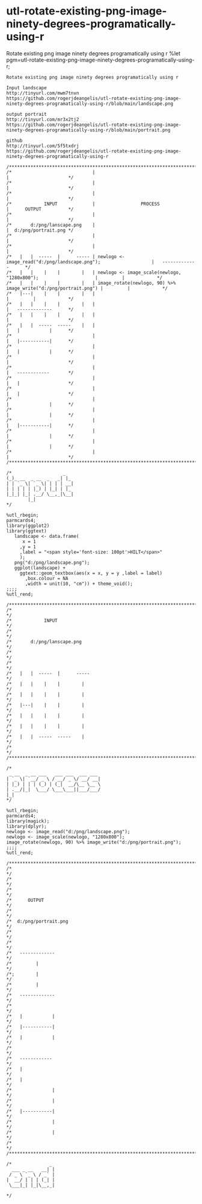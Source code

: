 # utl-rotate-existing-png-image-ninety-degrees-programatically-using-r
Rotate existing png image ninety degrees programatically using r
    %let pgm=utl-rotate-existing-png-image-ninety-degrees-programatically-using-r;

    Rotate existing png image ninety degrees programatically using r

    Input landscape
    http://tinyurl.com/mwm7tnvn
    https://github.com/rogerjdeangelis/utl-rotate-existing-png-image-ninety-degrees-programatically-using-r/blob/main/landscape.png

    output portrait
    http://tinyurl.com/mr3x2tj2
    https://github.com/rogerjdeangelis/utl-rotate-existing-png-image-ninety-degrees-programatically-using-r/blob/main/portrait.png

    github
    http://tinyurl.com/5f5txdrj
    https://github.com/rogerjdeangelis/utl-rotate-existing-png-image-ninety-degrees-programatically-using-r

    /**************************************************************************************************************************/
    /*                              |                                                                  |                      */
    /*                              |                                                                  |                      */
    /*                              |                                                                  |                      */
    /*            INPUT             |                 PROCESS                                          |      OUTPUT          */
    /*                              |                                                                  |                      */
    /*       d:/png/lanscape.png    |                                                                  |  d:/png/portrait.png */
    /*                              |                                                                  |                      */
    /*                              |                                                                  |                      */
    /*   |   |  -----  |      ----- | newlogo <- image_read("d:/png/landscape.png");                   |   -------------      */
    /*   |   |    |    |        |   | newlogo <- image_scale(newlogo, "1280x800");                     |         |            */
    /*   |   |    |    |        |   | image_rotate(newlogo, 90) %>% image_write("d:/png/portrait.png") |         |            */
    /*   |---|    |    |        |   |                                                                  |         |            */
    /*   |   |    |    |        |   |                                                                  |   -------------      */
    /*   |   |    |    |        |   |                                                                  |                      */
    /*   |   |  -----  -----    |   |                                                                  |   |           |      */
    /*                              |                                                                  |   |-----------|      */
    /*                              |                                                                  |   |           |      */
    /*                              |                                                                  |                      */
    /*                              |                                                                  |   ------------       */
    /*                              |                                                                  |   |                  */
    /*                              |                                                                  |   |                  */
    /*                              |                                                                  |               |      */
    /*                              |                                                                  |               |      */
    /*                              |                                                                  |   |-----------|      */
    /*                              |                                                                  |               |      */
    /*                              |                                                                  |               |      */
    /*                              |                                                                  |                      */
    /**************************************************************************************************************************/

    /*                   _
    (_)_ __  _ __  _   _| |_
    | | `_ \| `_ \| | | | __|
    | | | | | |_) | |_| | |_
    |_|_| |_| .__/ \__,_|\__|
            |_|
    */

    %utl_rbegin;
    parmcards4;
    library(ggplot2)
    library(ggtext)
       landscape <- data.frame(
          x = 1
         ,y = 1
         ,label = "<span style='font-size: 100pt'>HILT</span>"
         );
       png("d:/png/landscape.png");
       ggplot(landscape) +
         ggtext::geom_textbox(aes(x = x, y = y ,label = label)
           ,box.colour = NA
           ,width = unit(10, "cm")) + theme_void();
    ;;;;
    %utl_rend;

    /**************************************************************************************************************************/
    /*                                                                                                                        */
    /*            INPUT                                                                                                       */
    /*                                                                                                                        */
    /*       d:/png/lanscape.png                                                                                              */
    /*                                                                                                                        */
    /*                                                                                                                        */
    /*   |   |  -----  |      -----                                                                                           */
    /*   |   |    |    |        |                                                                                             */
    /*   |   |    |    |        |                                                                                             */
    /*   |---|    |    |        |                                                                                             */
    /*   |   |    |    |        |                                                                                             */
    /*   |   |    |    |        |                                                                                             */
    /*   |   |  -----  -----    |                                                                                             */
    /*                                                                                                                        */
    /**************************************************************************************************************************/

    /*
     _ __  _ __ ___   ___ ___  ___ ___
    | `_ \| `__/ _ \ / __/ _ \/ __/ __|
    | |_) | | | (_) | (_|  __/\__ \__ \
    | .__/|_|  \___/ \___\___||___/___/
    |_|
    */

    %utl_rbegin;
    parmcards4;
    library(magick);
    library(dplyr);
    newlogo <- image_read("d:/png/landscape.png");
    newlogo <- image_scale(newlogo, "1280x800");
    image_rotate(newlogo, 90) %>% image_write("d:/png/portrait.png");
    ;;;;
    %utl_rend;

    /**************************************************************************************************************************/
    /*                                                                                                                        */
    /*                                                                                                                        */
    /*                                                                                                                        */
    /*      OUTPUT                                                                                                            */
    /*                                                                                                                        */
    /*  d:/png/portrait.png                                                                                                   */
    /*                                                                                                                        */
    /*                                                                                                                        */
    /*   -------------                                                                                                        */
    /*         |                                                                                                              */
    /*;        |                                                                                                              */
    /*         |                                                                                                              */
    /*   -------------                                                                                                        */
    /*                                                                                                                        */
    /*   |           |                                                                                                        */
    /*   |-----------|                                                                                                        */
    /*   |           |                                                                                                        */
    /*                                                                                                                        */
    /*   ------------                                                                                                         */
    /*   |                                                                                                                    */
    /*   |                                                                                                                    */
    /*               |                                                                                                        */
    /*               |                                                                                                        */
    /*   |-----------|                                                                                                        */
    /*               |                                                                                                        */
    /*               |                                                                                                        */
    /*                                                                                                                        */
    /**************************************************************************************************************************/

    /*              _
      ___ _ __   __| |
     / _ \ `_ \ / _` |
    |  __/ | | | (_| |
     \___|_| |_|\__,_|

    */
